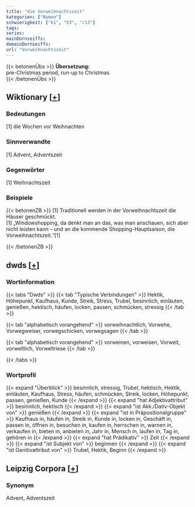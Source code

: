 ```yaml
---
title: "die Vorweihnachtszeit"
kategorien: ["Nomen"]
schwierigkeit: ["k1", "h3", "r13"]
tags:
series:
mainDornseiffs:
domainDornseiffs:
url: "Vorweihnachtszeit"
---
```


{{< betonenÜbs >}}
**Übersetzung:**  
pre-Christmas period, run-up to Christmas  
{{< /betonenÜbs >}}

## Wiktionary [[+](https://de.wiktionary.org/wiki/Vorweihnachtszeit)]

### Bedeutungen
[1] die Wochen vor Weihnachten  

### Sinnverwandte
[1] Advent, Adventszeit  

### Gegenwörter
[1] Weihnachtszeit  

### Beispiele
{{< betonenZB >}}
[1] Traditionell werden in der Vorweihnachtszeit die Häuser geschmückt.  
[1] „Windowshopping, da denkt man an das, was man anschauen, sich aber nicht leisten kann – und an die kommende Shopping-Hauptsaison, die Vorweihnachtszeit.“[1]  

{{< /betonenZB >}}


## dwds [[+](https://www.dwds.de/wb/Vorweihnachtszeit)]

### Wortinformation
{{< tabs "Dwds" >}}
{{< tab "Typische Verbindungen" >}}
Hektik, Höhepunkt, Kaufhaus, Kunde, Streik, Stress, Trubel, besinnlich, einläuten, genießen, hektisch, häufen, locken, passen, schmücken, stressig
{{< /tab >}}

{{< tab "alphabetisch vorangehend" >}}
vorweihnachtlich, Vorwehe, Vorwegweiser, vorwegschicken, vorwegsagen
{{< /tab >}}

{{< tab "alphabetisch vorangehend" >}}
vorweinen, vorweisen, Vorwelt, vorweltlich, Vorweltriese
{{< /tab >}}

{{< /tabs >}}

### Wortprofil
{{< expand "Überblick" >}} besinnlich, stressig, Trubel, hektisch, Hektik, einläuten, Kaufhaus, Stress, häufen, schmücken, Streik, locken, Höhepunkt, passen, genießen, Kunde {{< /expand >}}
{{< expand "hat Adjektivattribut" >}} besinnlich, hektisch {{< /expand >}}
{{< expand "ist Akk./Dativ-Objekt von" >}} genießen {{< /expand >}}
{{< expand "ist in Präpositionalgruppe" >}} Kaufhaus in, häufen in, Streik in, Kunde in, locken in, Geschäft in, passen in, öffnen in, besuchen in, kaufen in, herrschen in, warnen in, verkaufen in, bieten in, anbieten in, Jahr in, Mensch in, laufen in, Tag in, gehören in {{< /expand >}}
{{< expand "hat Prädikativ" >}} Zeit {{< /expand >}}
{{< expand "ist Subjekt von" >}} beginnen {{< /expand >}}
{{< expand "ist Genitivattribut von" >}} Trubel, Hektik, Beginn {{< /expand >}}

## Leipzig Corpora [[+](https://corpora.uni-leipzig.de/en/res?word=Vorweihnachtszeit&corpusId=deu_newscrawl-public_2018)]


### Synonym
Advent, Adventszeit

